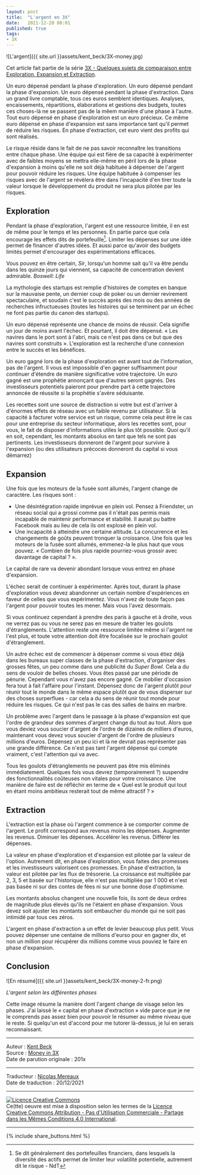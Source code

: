 ```yaml
---
layout: post
title:  "L'argent en 3X"
date:   2021-12-20 00:01
published: true
tags:
- 3X
---
```


![L'argent]({{ site.url }}assets/kent_beck/3X-money.jpg)

Cet article fait partie de la série [3X - Quelques sujets de comparaison entre Exploration, Expansion et Extraction](http://www.les-traducteurs-agiles.org/2021/04/18/3x-quelques-sujets-de-comparaison-entre-exploration-expansion-et-extraction.html).

Un euro dépensé pendant la phase d'exploration. Un euro dépensé pendant la phase d'expansion. Un euro dépensé pendant la phase d'extraction. Dans un grand livre comptable, tous ces euros semblent identiques. Analyses, encaissements, répartitions, élaborations et gestions des budgets, toutes ces choses-là ne se passent pas de la mêem manière d'une phase à l'autre. Tout euro dépensé en phase d'exploration est un euro précieux. Ce même euro dépensé en phase d'expansion est sans importance tant qu'il permet de réduire les risques. En phase d'extraction, cet euro vient des profits qui sont réalisés.

Le risque réside dans le fait de ne pas savoir reconnaître les transitions entre chaque phase. Une équipe qui est fière de sa capacité à expérimenter avec de faibles moyens se mettra elle-même en péril lors de la phase d'expansion à moins qu'elle ne soit déjà habituée à dépenser de l'argent pour pouvoir réduire les risques. Une équipe habituée à compenser les risques avec de l'argent se révèlera être dans l'incapacité d'en tirer toute la valeur lorsque le développement du produit ne sera plus pilotée par les risques.

## Exploration

Pendant la phase d'exploration, l'argent est une ressource limitée, il en est de même pour le temps et les personnes. En partie parce que cela encourage les effets dits de portefeuille[^1]. Limiter les dépenses sur une idée permet de financer d'autres idées. Et aussi parce qu'avoir des budgets limités permet d'encourager des expérimentations efficaces.

Vous pouvez en être certain, _Sir_, lorsqu'un homme sait qu'il va être pendu dans les quinze jours qui viennent, sa capacité de concentration devient admirable.
_Boswell: Life_

La mythologie des startups est remplie d'histoires de comptes en banque sur la mauvaise pente, un dernier coup de poker ou un dernier revirement spectaculaire, et soudain c'est le succès après des mois ou des années de recherches infructueuses (toutes les histoires qui se terminent par un échec ne font pas partie du canon des startups).

Un euro dépensé représente une chance de moins de réussir. Cela signifie un jour de moins avant l'échec. Et pourtant, il doit être dépensé. « Les navires dans le port sont à l'abri, mais ce n'est pas dans ce but que des navires sont construits ».  L'exploration est la recherche d'une connexion entre le succès et les bénéfices.

Un euro gagné lors de la phase d'exploration est avant tout de l'information, pas de l'argent. Il vous est impossible d'en gagner suffisamment pour continuer d'étendre de manière significative votre trajectoire. Un euro gagné est une prophétie annonçant que d'autres seront gagnés. Des investisseurs potentiels paieront pour prendre part à cette trajectoire annoncée de réussite si la prophétie s'avère séduisante.

Les recettes sont une source de distraction si votre but est d'arriver à d'énormes effets de réseau avec un faible revenu par utilisateur. Si la capacité à facturer votre service est un risque, comme cela peut être le cas pour une entreprise du secteur informatique, alors les recettes sont, pour vous, le fait de disposer d'informations utiles le plus tôt possible. Quoi qu'il en soit, cependant, les montants absolus en tant que tels ne sont pas pertinents. Les investisseurs donneront de l'argent pour survivre à l'expansion (ou des utilisateurs précoces donneront du capital si vous démarrez)  

## Expansion

Une fois que les moteurs de la fusée sont allumés, l'argent change de caractère. Les risques sont :

- Une désintégration rapide imprévue en plein vol. Pensez à Friendster, un réseau social qui a grossi comme pas il n'était pas permis mais incapable de maintenir performance et stabilité. Il aurait pu battre Facebook mais au lieu de cela ils ont explosé en plein vol.
- Une incapacité à atteindre une certaine altitude. La concurrence et les changements de goûts peuvent tronquer la croissance. Une fois que les moteurs de la fusée sont allumés, emmenez-la le plus haut que vous pouvez. « Combien de fois plus rapide pourriez-vous grossir avec davantage de capital ? ».

Le capital de rare va devenir abondant lorsque vous entrez en phase d'expansion.

L'échec serait de continuer à expérimenter. Après tout, durant la phase d'exploration vous devez abandonner un certain nombre d'expériences en faveur de celles que vous expérimentez. Vous n'avez de toute façon pas l'argent pour pouvoir toutes les mener. Mais vous l'avez désormais.

Si vous continuez cependant à prendre des paris à gauche et à droite, vous ne verrez pas ou vous ne serez pas en mesure de traiter les goulots d'étranglements. L'attention reste une ressource limitée même si l'argent ne l'est plus, et toute votre attention doit être focalisée sur le prochain goulot d'étranglement.

Un autre échec est de commencer à dépenser comme si vous étiez déjà dans les bureaux super classes de la phase d'extraction, d'organiser des grosses fêtes, un peu comme dans une publicité du _Super Bowl_. Cela a du sens de vouloir de belles choses. Vous êtes passé par une période de pénurie. Cependant vous n'avez pas encore gagné. Ce mobilier d'occasion fera tout à fait l'affaire pour l'instant. Dépensez donc de l'argent plutôt pour réunir tout le monde dans le même espace plutôt que de vous disperser sur des choses surperflues - car cela a du sens de réunir tout monde pour réduire les risques. Ce qui n'est pas le cas des salles de bains en marbre.

Un problème avec l'argent dans le passage à la phase d'expansion est que l'ordre de grandeur des sommes d'argent change du tout au tout. Alors que vous deviez vous soucier d'argent de l'ordre de dizaines de milliers d'euros, maintenant vous devez vous soucier d'argent de l'ordre de plusieurs millions d'euros. Dépensez un peu ici et là ne devrait pas représenter pas une grande différence. Ce n'est pas tant l'argent dépensé qui compte vraiment, c'est l'attention qui va avec.

Tous les goulots d'étranglements ne peuvent pas être mis éliminés immédiatement. Quelques fois vous devrez (temporairement ?) suspendre des fonctionnalités coûteuses non vitales pour votre croissance. Une manière de faire est de réfléchir en terme de « Quel est le produit qui tout en étant moins ambitieux resterait tout de même attractif ? »

## Extraction

L'extraction est la phase où l'argent commence à se comporter comme de l'argent. Le profit correspond aux revenus moins les dépenses. Augmenter les revenus. Diminuer les dépenses. Accélérer les revenus. Différer les dépenses.

La valeur en phase d'exploration et d'expansion est pilotée par la valeur de l'option. Autrement dit, en phase d'exploration, vous faites des promesses et les investisseurs valorisent ces promesses. En phase d'extraction, la valeur est pilotée par les flux de trésorerie. La croissance est multipliée par 2, 3, 5 et basée sur l'historique, elle n'est pas multipliée par 1 000 et n'est pas basée ni sur des contes de fées ni sur une bonne dose d'optimisme.

Les montants absolus changent une nouvelle fois, ils sont de deux ordres de magnitude plus élevés qu'ils ne l'étaient en phase d'expansion. Vous devez soit ajuster les montants soit embaucher du monde qui ne soit pas intimidé par tous ces zéros.

L'argent en phase d'extraction a un effet de levier beaucoup plus petit. Vous pouvez dépenser une centaine de millions d'eurso pour en gagner dix, et non un million pour récupérer dix millions comme vous pouviez le faire en phase d'expansion.

## Conclusion

![En résumé]({{ site.url }}assets/kent_beck/3X-money-2-fr.png)

_L'argent selon les différentes phases_

Cette image résume la manière dont l'argent change de visage selon les phases. J'ai laissé le « capital en phase d'extraction » vide parce que je ne le comprends pas assez bien pour pouvoir le résumer au même niveau que le reste. Si quelqu'un est d'accord pour me tutorer là-dessus, je lui en serais reconnaissant.

[^1]: Se dit généralement des portefeuilles financiers, dans lesquels la diversité des actifs permet de limiter leur volatilité potentielle, autrement dit le risque - NdT

---
Auteur : [Kent Beck](https://medium.com/@kentbeck_7670/about)  
Source : [Money in 3X](https://www.facebook.com/notes/kent-beck/money-in-3x/1248165731882955)  
Date de parution originale : 201x  

---
Traducteur : [Nicolas Mereaux](http://www.les-traducteurs-agiles.org/traducteurs/)  
Date de traduction : 20/12/2021  

---

<a rel="license" href="http://creativecommons.org/licenses/by-nc-sa/4.0/"><img alt="Licence Creative Commons" style="border-width:0" src="http://i.creativecommons.org/l/by-nc-sa/4.0/88x31.png" /></a><br />Ce(tte) oeuvre est mise à disposition selon les termes de la <a rel="license" href="http://creativecommons.org/licenses/by-nc-sa/4.0/">Licence Creative Commons Attribution - Pas d'Utilisation Commerciale - Partage dans les Mêmes Conditions 4.0 International</a>.

---

{% include share_buttons.html %}
